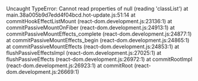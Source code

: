 Uncaught TypeError: Cannot read properties of null (reading 'classList')
    at main.38a005b9d7edd4f04bcd.hot-update.js:51:14
    at commitHookEffectListMount (react-dom.development.js:23136:1)
    at commitPassiveMountOnFiber (react-dom.development.js:24913:1)
    at commitPassiveMountEffects_complete (react-dom.development.js:24877:1)
    at commitPassiveMountEffects_begin (react-dom.development.js:24865:1)
    at commitPassiveMountEffects (react-dom.development.js:24853:1)
    at flushPassiveEffectsImpl (react-dom.development.js:27025:1)
    at flushPassiveEffects (react-dom.development.js:26972:1)
    at commitRootImpl (react-dom.development.js:26923:1)
    at commitRoot (react-dom.development.js:26669:1)
